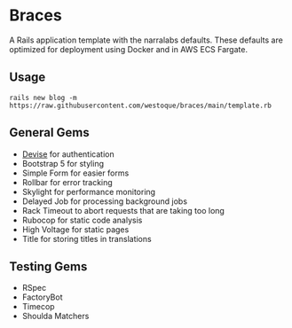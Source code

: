 # Braces

A Rails application template with the narralabs defaults. These defaults are optimized for deployment using Docker and in AWS ECS Fargate.

## Usage

```
rails new blog -m https://raw.githubusercontent.com/westoque/braces/main/template.rb
```

## General Gems

- [Devise](https://github.com/heartcombo/devise) for authentication
- Bootstrap 5 for styling
- Simple Form for easier forms
- Rollbar for error tracking
- Skylight for performance monitoring
- Delayed Job for processing background jobs
- Rack Timeout to abort requests that are taking too long
- Rubocop for static code analysis
- High Voltage for static pages
- Title for storing titles in translations

## Testing Gems

- RSpec
- FactoryBot
- Timecop
- Shoulda Matchers
